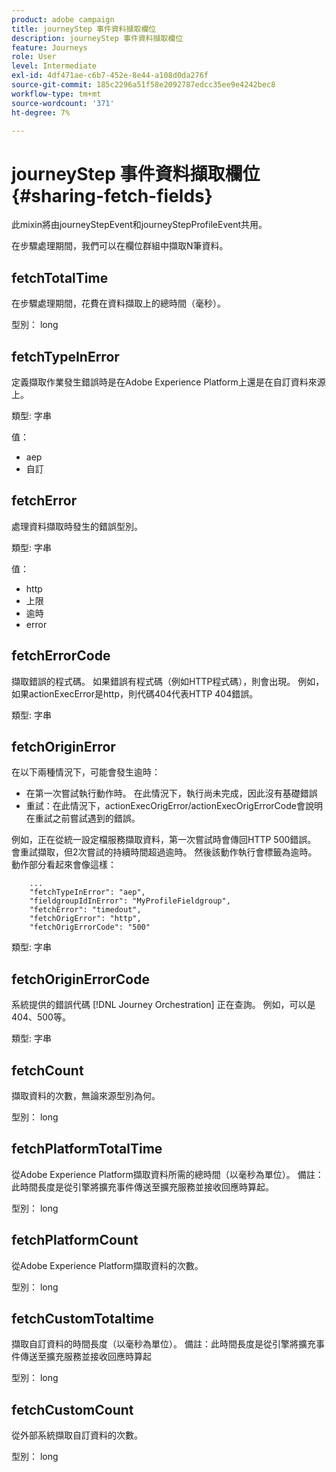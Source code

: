 ```yaml
---
product: adobe campaign
title: journeyStep 事件資料擷取欄位
description: journeyStep 事件資料擷取欄位
feature: Journeys
role: User
level: Intermediate
exl-id: 4df471ae-c6b7-452e-8e44-a108d0da276f
source-git-commit: 185c2296a51f58e2092787edcc35ee9e4242bec8
workflow-type: tm+mt
source-wordcount: '371'
ht-degree: 7%

---
```


# journeyStep 事件資料擷取欄位 {#sharing-fetch-fields}

此mixin將由journeyStepEvent和journeyStepProfileEvent共用。

在步驟處理期間，我們可以在欄位群組中擷取N筆資料。

## fetchTotalTime

在步驟處理期間，花費在資料擷取上的總時間（毫秒）。

型別： long

## fetchTypeInError

定義擷取作業發生錯誤時是在Adobe Experience Platform上還是在自訂資料來源上。

類型: 字串

值：
* aep
* 自訂

## fetchError

處理資料擷取時發生的錯誤型別。

類型: 字串

值：
* http
* 上限
* 逾時
* error

## fetchErrorCode

擷取錯誤的程式碼。 如果錯誤有程式碼（例如HTTP程式碼），則會出現。 例如，如果actionExecError是http，則代碼404代表HTTP 404錯誤。

類型: 字串

## fetchOriginError

在以下兩種情況下，可能會發生逾時：

* 在第一次嘗試執行動作時。 在此情況下，執行尚未完成，因此沒有基礎錯誤
* 重試：在此情況下，actionExecOrigError/actionExecOrigErrorCode會說明在重試之前嘗試遇到的錯誤。

例如，正在從統一設定檔服務擷取資料，第一次嘗試時會傳回HTTP 500錯誤。 會重試擷取，但2次嘗試的持續時間超過逾時。 然後該動作執行會標籤為逾時。 動作部分看起來會像這樣：

```
    ...
    "fetchTypeInError": "aep",
    "fieldgroupIdInError": "MyProfileFieldgroup",
    "fetchError": "timedout",
    "fetchOrigError": "http",
    "fetchOrigErrorCode": "500"
```

類型: 字串

## fetchOriginErrorCode

系統提供的錯誤代碼 [!DNL Journey Orchestration] 正在查詢。 例如，可以是404、500等。

類型: 字串

## fetchCount

擷取資料的次數，無論來源型別為何。

型別： long

## fetchPlatformTotalTime

從Adobe Experience Platform擷取資料所需的總時間（以毫秒為單位）。 備註：此時間長度是從引擎將擴充事件傳送至擴充服務並接收回應時算起。

型別： long

## fetchPlatformCount

從Adobe Experience Platform擷取資料的次數。

型別： long

## fetchCustomTotaltime

擷取自訂資料的時間長度（以毫秒為單位）。 備註：此時間長度是從引擎將擴充事件傳送至擴充服務並接收回應時算起

型別： long

## fetchCustomCount

從外部系統擷取自訂資料的次數。

型別： long
